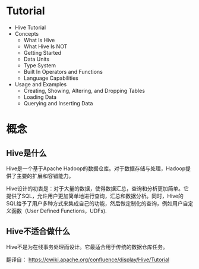 # Tutorial
- Hive Tutorial
- Concepts
  - What Is Hive
  - What Hive Is NOT
  - Getting Started
  - Data Units
  - Type System
  - Built In Operators and Functions
  - Language Capabilities
- Usage and Examples
  - Creating, Showing, Altering, and Dropping Tables
  - Loading Data
  - Querying and Inserting Data

# 概念
## Hive是什么
Hive是一个基于Apache Hadoop的数据仓库。对于数据存储与处理，Hadoop提供了主要的扩展和容错能力。

Hive设计的初衷是：对于大量的数据，使得数据汇总，查询和分析更加简单。它提供了SQL，允许用户更加简单地进行查询，汇总和数据分析。同时，Hive的SQL给予了用户多种方式来集成自己的功能，然后做定制化的查询，例如用户自定义函数（User Defined Functions，UDFs).

## Hive不适合做什么
Hive不是为在线事务处理而设计。它最适合用于传统的数据仓库任务。


翻译自：
https://cwiki.apache.org/confluence/display/Hive/Tutorial